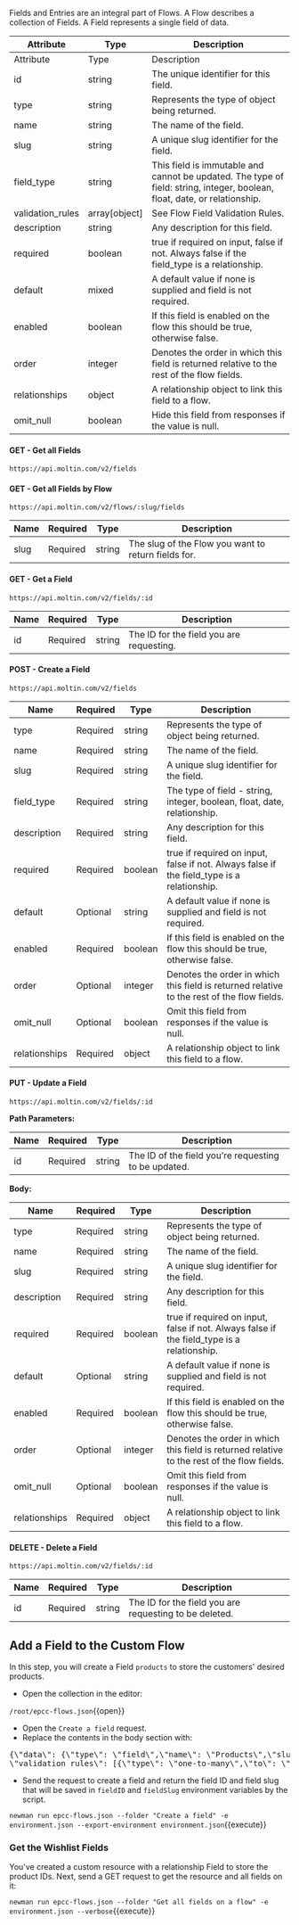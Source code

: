 Fields and Entries are an integral part of Flows. A Flow describes a collection of Fields. A Field represents a single field of data.

|Attribute|	Type|	Description|
|------------|--------------|----------|
|Attribute|	Type|	Description|
|id|	string|	The unique identifier for this field.
|type|	string|	Represents the type of object being returned.|
|name|	string|	The name of the field.|
|slug|	string|	A unique slug identifier for the field.
|field_type|	string|	This field is immutable and cannot be updated. The type of field: string, integer, boolean, float, date, or relationship.|
|validation_rules|	array[object]|	See Flow Field Validation Rules.|
|description	|string|	Any description for this field.|
|required|	boolean|	true if required on input, false  if not. Always false if the field_type is a relationship.|
|default|	mixed|	A default value if none is supplied and field is not required.|
|enabled|	boolean|	If this field is enabled on the flow this should be true, otherwise false.|
|order|	integer|	Denotes the order in which this field is returned relative to the rest of the flow fields.|
|relationships|	object|	A relationship object to link this field to a flow.|
|omit_null|	boolean|	Hide this field from responses if the value is null.|

#### GET - Get all Fields

```url
https://api.moltin.com/v2/fields
```

#### GET - Get all Fields by Flow

```url
https://api.moltin.com/v2/flows/:slug/fields
```

|Name|	Required|	Type|	Description|
|--------|----------|----------|----------|
|slug|	Required|	string|	The slug of the Flow you want to return fields for.|

#### GET - Get a Field

```url
https://api.moltin.com/v2/fields/:id
```

|Name|	Required|	Type|	Description|
|--------|----------|----------|----------|
|id|	Required|	string|	The ID for the field you are requesting.|

#### POST - Create a Field

```url
https://api.moltin.com/v2/fields
```

|Name|	Required|	Type|	Description|
|--------|----------|----------|----------|
|type|	Required|	string|	Represents the type of object being returned.|
|name|	Required|	string|	The name of the field.|
|slug|	Required|	string|	A unique slug identifier for the field.|
|field_type|	Required|	string|	The type of field - string, integer, boolean, float, date, relationship.|
|description|	Required|	string|	Any description for this field.|
|required|	Required|	boolean|	true if required on input, false if not. Always false if the field_type is a relationship.|
|default|	Optional|	string|	A default value if none is supplied and field is not required.|
|enabled|	Required|	boolean|	If this field is enabled on the flow this should be true, otherwise false.|
|order|	Optional|	integer|	Denotes the order in which this field is returned relative to the rest of the flow fields.|
|omit_null|	Optional|	boolean|	Omit this field from responses if the value is null.|
|relationships|	Required|	object|	A relationship object to link this field to a flow.|

#### PUT - Update a Field

```url
https://api.moltin.com/v2/fields/:id
```

**Path Parameters:**

|Name|	Required|	Type|	Description|
|--------|----------|----------|----------|
|id|	Required|	string|	The ID of the field you’re requesting to be updated.|

**Body:**

|Name|	Required|	Type|	Description|
|--------|----------|----------|----------|
|type|	Required|	string|	Represents the type of object being returned.|
|name|	Required|	string|	The name of the field.|
|slug|	Required|	string|	A unique slug identifier for the field.|
|description|	Required|	string|	Any description for this field.|
|required|	Required|	boolean|	true if required on input, false if not. Always false if the field_type is a relationship.|
|default|	Optional|	string|	A default value if none is supplied and field is not required.|
|enabled|	Required|	boolean|	If this field is enabled on the flow this should be true, otherwise false.|
|order|	Optional|	integer|	Denotes the order in which this field is returned relative to the rest of the flow fields.|
|omit_null|	Optional|	boolean|	Omit this field from responses if the value is null.|
|relationships|	Required|	object|	A relationship object to link this field to a flow.|

#### DELETE - Delete a Field

```
https://api.moltin.com/v2/fields/:id
```
|Name|	Required|	Type|	Description|
|--------|----------|----------|----------|
|id|	Required|	string|	The ID for the field you are requesting to be deleted.|


## Add a Field to the Custom Flow

In this step, you will create a Field `products` to store the customers' desired products.

* Open the collection in the editor:

`/root/epcc-flows.json`{{open}}

* Open the `Create a field` request.
* Replace the contents in the body section with:

<pre class="file" data-filename="epcc-flows.json" data-target="insert" data-marker="#FIELD-BODY">
{\"data\": {\"type\": \"field\",\"name\": \"Products\",\"slug\": \"products\",\"field_type\": \"relationship\",
\"validation_rules\": [{\"type\": \"one-to-many\",\"to\": \"products\"}],\"description\": \"Wishlist Products\",\"required\": false,\"enabled\": true,\"relationships\": {\"flow\": {\"data\": {\"type\": \"flow\",\"id\": \"{{flowID}}\"}}}}}
</pre>

* Send the request to create a field and return the field ID and field slug that will be saved in `fieldID` and `fieldSlug` environment variables by the script.

`newman run epcc-flows.json --folder "Create a field" -e environment.json --export-environment environment.json`{{execute}}

### Get the Wishlist Fields

You've created a custom resource with a relationship Field to store the product IDs. Next, send a GET request to get the resource and all fields on it:

`newman run epcc-flows.json --folder "Get all fields on a flow" -e environment.json --verbose`{{execute}}